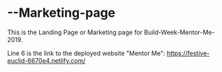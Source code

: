# --Marketing-page

This is the Landing Page or Marketing page for Build-Week-Mentor-Me-2019.

Line 6 is the link to the deployed website "Mentor Me":
https://festive-euclid-6670e4.netlify.com/
